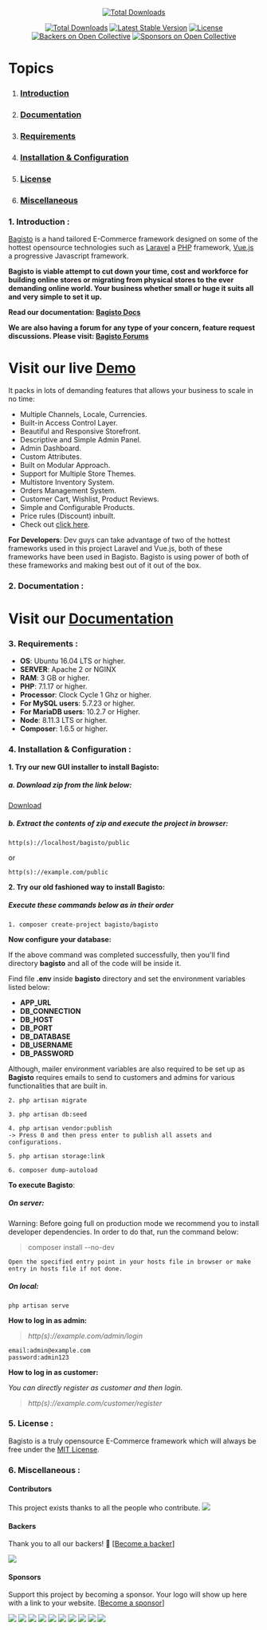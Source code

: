 <p align="center">
<a href="http://www.bagisto.com"><img src="https://bagisto.com/wp-content/themes/bagisto/images/logo.png" alt="Total Downloads"></a>
</p>

<p align="center">
<a href="https://packagist.org/packages/bagisto/bagisto"><img src="https://poser.pugx.org/bagisto/bagisto/d/total.svg" alt="Total Downloads"></a>
<a href="https://packagist.org/packages/bagisto/bagisto"><img src="https://poser.pugx.org/bagisto/bagisto/v/stable.svg" alt="Latest Stable Version"></a>
<a href="https://packagist.org/packages/bagisto/bagisto"><img src="https://poser.pugx.org/bagisto/bagisto/license.svg" alt="License"></a>
<a href="#backers"><img src="https://opencollective.com/bagisto/backers/badge.svg" alt="Backers on Open Collective"></a>
<a href="#sponsors"><img src="https://opencollective.com/bagisto/sponsors/badge.svg" alt="Sponsors on Open Collective"></a>
</p>

# Topics
1. ### [Introduction](#1-introduction-)
2. ### [Documentation](#2-documentation-)
3. ### [Requirements](#2-requirements-)
4. ### [Installation & Configuration](#3-installation--configuration-)
5. ### [License](#4-license-)
6. ### [Miscellaneous](#5-miscellaneous-)

### 1. Introduction <a name="#1-introduction-"></a>:

[Bagisto](https://www.bagisto.com) is a hand tailored E-Commerce framework designed on some of the hottest opensource technologies
such as [Laravel](https://laravel.com) a [PHP](https://secure.php.net/) framework, [Vue.js](https://vuejs.org)
a progressive Javascript framework.

**Bagisto is viable attempt to cut down your time, cost and workforce for building online stores or migrating from physical stores
to the ever demanding online world. Your business whether small or huge it suits all and very simple to set it up.**

**Read our documentation: [Bagisto Docs](https://devdocs.bagisto.com/)**

**We are also having a forum for any type of your concern, feature request discussions. Please visit: [Bagisto Forums](https://forums.bagisto.com/)**

# Visit our live [Demo](https://demo.bagisto.com)

It packs in lots of demanding features that allows your business to scale in no time:

* Multiple Channels, Locale, Currencies.
* Built-in Access Control Layer.
* Beautiful and Responsive Storefront.
* Descriptive and Simple Admin Panel.
* Admin Dashboard.
* Custom Attributes.
* Built on Modular Approach.
* Support for Multiple Store Themes.
* Multistore Inventory System.
* Orders Management System.
* Customer Cart, Wishlist, Product Reviews.
* Simple and Configurable Products.
* Price rules (Discount) inbuilt.
* Check out [click here](https://bagisto.com/features/).

**For Developers**:
Dev guys can take advantage of two of the hottest frameworks used in this project Laravel and Vue.js, both of these frameworks have been used in Bagisto.
Bagisto is using power of both of these frameworks and making best out of it out of the box.

### 2. Documentation <a name="#-documentation-"></a>:

# Visit our [Documentation](https://devdocs.bagisto.com)

### 3. Requirements <a name="#requirements"></a>:

* **OS**: Ubuntu 16.04 LTS or higher.
* **SERVER**: Apache 2 or NGINX
* **RAM**: 3 GB or higher.
* **PHP**: 7.1.17 or higher.
* **Processor**: Clock Cycle 1 Ghz or higher.
* **For MySQL users**: 5.7.23 or higher.
* **For MariaDB users**: 10.2.7 or Higher.
* **Node**: 8.11.3 LTS or higher.
* **Composer**: 1.6.5 or higher.

### 4. Installation & Configuration <a name="#configuration"></a>:

**1. Try our new GUI installer to install Bagisto:**

##### a. Download zip from the link below:

[Download](https://github.com/bagisto/bagisto/archive/v0.1.5.zip)

##### b. Extract the contents of zip and execute the project in browser:

~~~
http(s)://localhost/bagisto/public
~~~

or

~~~
http(s)://example.com/public
~~~

**2. Try our old fashioned way to install Bagisto:**

##### Execute these commands below as in their order

~~~
1. composer create-project bagisto/bagisto
~~~

**Now configure your database:**

If the above command was completed successfully, then you'll find directory **bagisto** and all of the code will be inside it.

Find file **.env** inside **bagisto** directory and set the environment variables listed below:

* **APP_URL**
* **DB_CONNECTION**
* **DB_HOST**
* **DB_PORT**
* **DB_DATABASE**
* **DB_USERNAME**
* **DB_PASSWORD**

Although, mailer environment variables are also required to be set up as **Bagisto** requires emails to send to customers and admins for various functionalities that are built in.

~~~
2. php artisan migrate
~~~

~~~
3. php artisan db:seed
~~~

~~~
4. php artisan vendor:publish
-> Press 0 and then press enter to publish all assets and configurations.
~~~

~~~
5. php artisan storage:link
~~~

~~~
6. composer dump-autoload
~~~


**To execute Bagisto**:

##### On server:

Warning: Before going full on production mode we recommend you to install developer dependencies.
In order to do that, run the command below:

> composer install --no-dev

~~~
Open the specified entry point in your hosts file in browser or make entry in hosts file if not done.
~~~

##### On local:

~~~
php artisan serve
~~~


**How to log in as admin:**

> *http(s)://example.com/admin/login*

~~~
email:admin@example.com
password:admin123
~~~

**How to log in as customer:**

*You can directly register as customer and then login.*

> *http(s)://example.com/customer/register*


### 5. License <a name="#license"></a>:
Bagisto is a truly opensource E-Commerce framework which will always be free under the [MIT License](https://github.com/bagisto/bagisto/blob/master/LICENSE).


### 6. Miscellaneous <a name="#miscellaneous"></a>:

#### Contributors

This project exists thanks to all the people who contribute.
<a href="https://github.com/bagisto/bagisto/graphs/contributors"><img src="https://opencollective.com/bagisto/contributors.svg?width=890&button=false" /></a>


#### Backers

Thank you to all our backers! 🙏 [[Become a backer](https://opencollective.com/bagisto#backer)]

<a href="https://opencollective.com/bagisto#backers" target="_blank"><img src="https://opencollective.com/bagisto/backers.svg?width=890"></a>


#### Sponsors

Support this project by becoming a sponsor. Your logo will show up here with a link to your website. [[Become a sponsor](https://opencollective.com/bagisto#sponsor)]

<a href="https://opencollective.com/bagisto/sponsor/0/website" target="_blank"><img src="https://opencollective.com/bagisto/sponsor/0/avatar.svg"></a>
<a href="https://opencollective.com/bagisto/sponsor/1/website" target="_blank"><img src="https://opencollective.com/bagisto/sponsor/1/avatar.svg"></a>
<a href="https://opencollective.com/bagisto/sponsor/2/website" target="_blank"><img src="https://opencollective.com/bagisto/sponsor/2/avatar.svg"></a>
<a href="https://opencollective.com/bagisto/sponsor/3/website" target="_blank"><img src="https://opencollective.com/bagisto/sponsor/3/avatar.svg"></a>
<a href="https://opencollective.com/bagisto/sponsor/4/website" target="_blank"><img src="https://opencollective.com/bagisto/sponsor/4/avatar.svg"></a>
<a href="https://opencollective.com/bagisto/sponsor/5/website" target="_blank"><img src="https://opencollective.com/bagisto/sponsor/5/avatar.svg"></a>
<a href="https://opencollective.com/bagisto/sponsor/6/website" target="_blank"><img src="https://opencollective.com/bagisto/sponsor/6/avatar.svg"></a>
<a href="https://opencollective.com/bagisto/sponsor/7/website" target="_blank"><img src="https://opencollective.com/bagisto/sponsor/7/avatar.svg"></a>
<a href="https://opencollective.com/bagisto/sponsor/8/website" target="_blank"><img src="https://opencollective.com/bagisto/sponsor/8/avatar.svg"></a>
<a href="https://opencollective.com/bagisto/sponsor/9/website" target="_blank"><img src="https://opencollective.com/bagisto/sponsor/9/avatar.svg"></a>